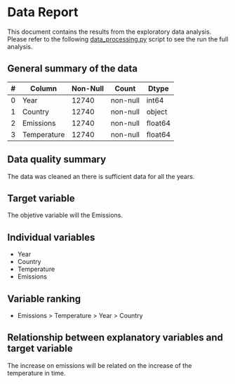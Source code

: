 # Data Report

This document contains the results from the exploratory data analysis. Please refer to the following [data_processing.py](https://github.com/majaramillgon/TDSP/blob/master/scripts/preprocessing/data_processing.py) script to see the run the full analysis. 

## General summary of the data
| #  | Column   |    Non-Null | Count | Dtype | 
|--- | ---    |   --- | --- |  --- | 
| 0  | Year     |    12740 | non-null |  int64  |
| 1  | Country   |   12740 | non-null | object |
| 2  | Emissions |   12740 | non-null | float64 |
| 3  | Temperature | 12740 | non-null | float64 |

## Data quality summary
The data was cleaned an there is sufficient data for all the years.
## Target variable
The objetive variable will the Emissions. 

## Individual variables
* Year
* Country
* Temperature
* Emissions
## Variable ranking
* Emissions > Temperature > Year > Country

## Relationship between explanatory variables and target variable

The increase on emissions will be related on the increase of the temperature in time. 
